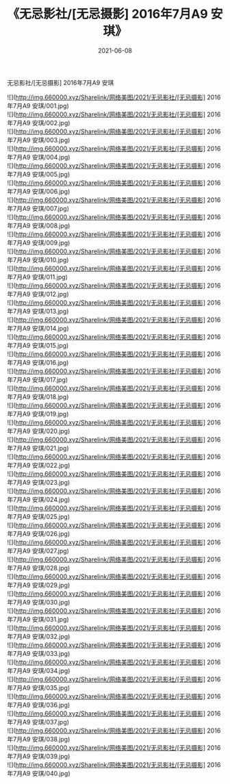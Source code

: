 ﻿---
layout: post
title:  《无忌影社/[无忌摄影] 2016年7月A9 安琪》
date:   2021-06-08
img: http://img.660000.xyz/Sharelink/网络美图/2021/无忌影社/[无忌摄影] 2016年7月A9 安琪/000.jpg
categories: [美女, 清纯, 唯美]
---

无忌影社/[无忌摄影] 2016年7月A9 安琪

 ![](http://img.660000.xyz/Sharelink/网络美图/2021/无忌影社/[无忌摄影] 2016年7月A9 安琪/001.jpg) <br>![](http://img.660000.xyz/Sharelink/网络美图/2021/无忌影社/[无忌摄影] 2016年7月A9 安琪/002.jpg) <br>![](http://img.660000.xyz/Sharelink/网络美图/2021/无忌影社/[无忌摄影] 2016年7月A9 安琪/003.jpg) <br>![](http://img.660000.xyz/Sharelink/网络美图/2021/无忌影社/[无忌摄影] 2016年7月A9 安琪/004.jpg) <br>![](http://img.660000.xyz/Sharelink/网络美图/2021/无忌影社/[无忌摄影] 2016年7月A9 安琪/005.jpg) <br>![](http://img.660000.xyz/Sharelink/网络美图/2021/无忌影社/[无忌摄影] 2016年7月A9 安琪/006.jpg) <br>![](http://img.660000.xyz/Sharelink/网络美图/2021/无忌影社/[无忌摄影] 2016年7月A9 安琪/007.jpg) <br>![](http://img.660000.xyz/Sharelink/网络美图/2021/无忌影社/[无忌摄影] 2016年7月A9 安琪/008.jpg) <br>![](http://img.660000.xyz/Sharelink/网络美图/2021/无忌影社/[无忌摄影] 2016年7月A9 安琪/009.jpg) <br>![](http://img.660000.xyz/Sharelink/网络美图/2021/无忌影社/[无忌摄影] 2016年7月A9 安琪/010.jpg) <br>![](http://img.660000.xyz/Sharelink/网络美图/2021/无忌影社/[无忌摄影] 2016年7月A9 安琪/011.jpg) <br>![](http://img.660000.xyz/Sharelink/网络美图/2021/无忌影社/[无忌摄影] 2016年7月A9 安琪/012.jpg) <br>![](http://img.660000.xyz/Sharelink/网络美图/2021/无忌影社/[无忌摄影] 2016年7月A9 安琪/013.jpg) <br>![](http://img.660000.xyz/Sharelink/网络美图/2021/无忌影社/[无忌摄影] 2016年7月A9 安琪/014.jpg) <br>![](http://img.660000.xyz/Sharelink/网络美图/2021/无忌影社/[无忌摄影] 2016年7月A9 安琪/015.jpg) <br>![](http://img.660000.xyz/Sharelink/网络美图/2021/无忌影社/[无忌摄影] 2016年7月A9 安琪/016.jpg) <br>![](http://img.660000.xyz/Sharelink/网络美图/2021/无忌影社/[无忌摄影] 2016年7月A9 安琪/017.jpg) <br>![](http://img.660000.xyz/Sharelink/网络美图/2021/无忌影社/[无忌摄影] 2016年7月A9 安琪/018.jpg) <br>![](http://img.660000.xyz/Sharelink/网络美图/2021/无忌影社/[无忌摄影] 2016年7月A9 安琪/019.jpg) <br>![](http://img.660000.xyz/Sharelink/网络美图/2021/无忌影社/[无忌摄影] 2016年7月A9 安琪/020.jpg) <br>![](http://img.660000.xyz/Sharelink/网络美图/2021/无忌影社/[无忌摄影] 2016年7月A9 安琪/021.jpg) <br>![](http://img.660000.xyz/Sharelink/网络美图/2021/无忌影社/[无忌摄影] 2016年7月A9 安琪/022.jpg) <br>![](http://img.660000.xyz/Sharelink/网络美图/2021/无忌影社/[无忌摄影] 2016年7月A9 安琪/023.jpg) <br>![](http://img.660000.xyz/Sharelink/网络美图/2021/无忌影社/[无忌摄影] 2016年7月A9 安琪/024.jpg) <br>![](http://img.660000.xyz/Sharelink/网络美图/2021/无忌影社/[无忌摄影] 2016年7月A9 安琪/025.jpg) <br>![](http://img.660000.xyz/Sharelink/网络美图/2021/无忌影社/[无忌摄影] 2016年7月A9 安琪/026.jpg) <br>![](http://img.660000.xyz/Sharelink/网络美图/2021/无忌影社/[无忌摄影] 2016年7月A9 安琪/027.jpg) <br>![](http://img.660000.xyz/Sharelink/网络美图/2021/无忌影社/[无忌摄影] 2016年7月A9 安琪/028.jpg) <br>![](http://img.660000.xyz/Sharelink/网络美图/2021/无忌影社/[无忌摄影] 2016年7月A9 安琪/029.jpg) <br>![](http://img.660000.xyz/Sharelink/网络美图/2021/无忌影社/[无忌摄影] 2016年7月A9 安琪/030.jpg) <br>![](http://img.660000.xyz/Sharelink/网络美图/2021/无忌影社/[无忌摄影] 2016年7月A9 安琪/031.jpg) <br>![](http://img.660000.xyz/Sharelink/网络美图/2021/无忌影社/[无忌摄影] 2016年7月A9 安琪/032.jpg) <br>![](http://img.660000.xyz/Sharelink/网络美图/2021/无忌影社/[无忌摄影] 2016年7月A9 安琪/033.jpg) <br>![](http://img.660000.xyz/Sharelink/网络美图/2021/无忌影社/[无忌摄影] 2016年7月A9 安琪/034.jpg) <br>![](http://img.660000.xyz/Sharelink/网络美图/2021/无忌影社/[无忌摄影] 2016年7月A9 安琪/035.jpg) <br>![](http://img.660000.xyz/Sharelink/网络美图/2021/无忌影社/[无忌摄影] 2016年7月A9 安琪/036.jpg) <br>![](http://img.660000.xyz/Sharelink/网络美图/2021/无忌影社/[无忌摄影] 2016年7月A9 安琪/037.jpg) <br>![](http://img.660000.xyz/Sharelink/网络美图/2021/无忌影社/[无忌摄影] 2016年7月A9 安琪/038.jpg) <br>![](http://img.660000.xyz/Sharelink/网络美图/2021/无忌影社/[无忌摄影] 2016年7月A9 安琪/039.jpg) <br>![](http://img.660000.xyz/Sharelink/网络美图/2021/无忌影社/[无忌摄影] 2016年7月A9 安琪/040.jpg) <br>